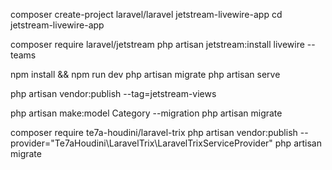 composer create-project laravel/laravel jetstream-livewire-app
cd jetstream-livewire-app

composer require laravel/jetstream
php artisan jetstream:install livewire --teams

npm install && npm run dev
php artisan migrate
php artisan serve

<!-- 
Error
@vite(['resources/css/app.css', 'resources/js/app.js']) 

Replace with below code
<link rel="stylesheet" href="{{ asset('css/app.css') }}">
<script src="{{ asset('js/app.js') }}" defer></script>
-->


php artisan vendor:publish --tag=jetstream-views

php artisan make:model Category --migration
php artisan migrate

composer require te7a-houdini/laravel-trix
php artisan vendor:publish --provider="Te7aHoudini\LaravelTrix\LaravelTrixServiceProvider"
php artisan migrate
